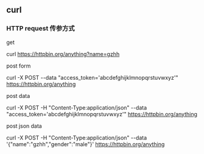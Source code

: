 ## curl

### HTTP request 传参方式

get

curl https://httpbin.org/anything?name=gzhh

post form

curl -X POST --data "access_token='abcdefghijklmnopqrstuvwxyz'" https://httpbin.org/anything

post data

curl -X POST -H "Content-Type:application/json" --data "access_token='abcdefghijklmnopqrstuvwxyz'" https://httpbin.org/anything

post json data

curl -X POST -H "Content-Type:application/json" --data '{"name":"gzhh","gender":"male"}' https://httpbin.org/anything
